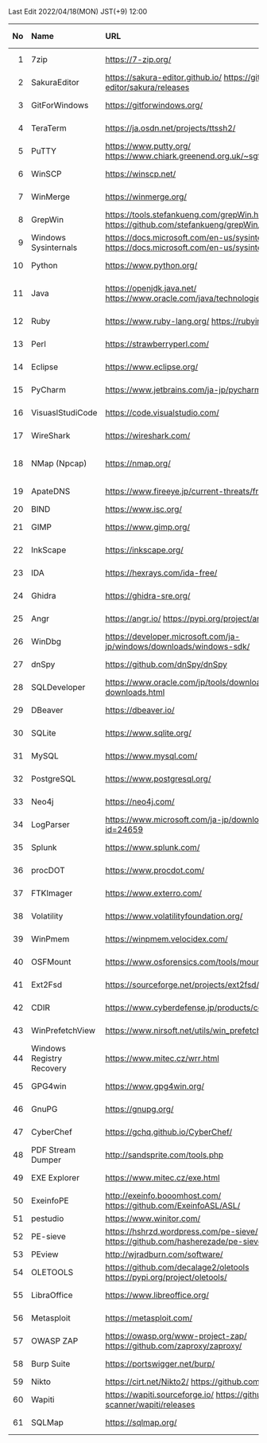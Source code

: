 Last Edit 2022/04/18(MON) JST(+9) 12:00

|No|Name|URL|Latest Version|Release Date|
|--:|:--|:--|:--|:--|
|  1|7zip| https://7-zip.org/ | 21.07 | 2021-12-26 |
|  2|SakuraEditor| https://sakura-editor.github.io/ https://github.com/sakura-editor/sakura/releases | 2.4.1 | 2020-05-30 |
|  3|GitForWindows| https://gitforwindows.org/ | 2.35.3 | 2022-04-15 |
|  4|TeraTerm| https://ja.osdn.net/projects/ttssh2/ | 4.106 | 2021-06-05 |
|  5|PuTTY| https://www.putty.org/  https://www.chiark.greenend.org.uk/~sgtatham/putty/latest.html | 0.76 | 2021-07-17 |
|  6|WinSCP| https://winscp.net/ | 5.19.6 | 2022-02-22 |
|  7|WinMerge| https://winmerge.org/ | 2.16.18 | 2022-01-27 |
|  8|GrepWin| https://tools.stefankueng.com/grepWin.html  https://github.com/stefankueng/grepWin/releases | 2.0.10 | 2022-02-19 |
|  9|Windows Sysinternals| https://docs.microsoft.com/en-us/sysinternals/  https://docs.microsoft.com/en-us/sysinternals/downloads/ | - | 2022-02-16 |
| 10|Python| https://www.python.org/ | 3.9.12 3.10.4 | 2022-03-24 |
| 11|Java| https://openjdk.java.net/  https://www.oracle.com/java/technologies/downloads/ | 17.0.2 18 | 2022-01-18 2022-03-22 |
| 12|Ruby| https://www.ruby-lang.org/  https://rubyinstaller.org/ |3.1.1 | 2022-02-18 |
| 13|Perl| https://strawberryperl.com/ | 5.32.1.1 | 2021-01-24|
| 14|Eclipse| https://www.eclipse.org/ | 2022-03 | 2022-03-16 |
| 15|PyCharm| https://www.jetbrains.com/ja-jp/pycharm/ | 2022.1 | 2022-04-13 |
| 16|VisuaslStudiCode| https://code.visualstudio.com/ | 1.66 | 2022-03-31 |
| 17|WireShark| https://wireshark.com/ | 3.6.3 | 2022-03-23 |
| 18|NMap (Npcap)| https://nmap.org/ | 7.92 1.60 | 2021-08-07 2021-12-06 |
| 19|ApateDNS| https://www.fireeye.jp/current-threats/freeware/apatedns.html | 1.0 | 2011-09-29 |
| 20|BIND| https://www.isc.org/ | 9.16.27 | 2022-03 |
| 21|GIMP| https://www.gimp.org/ | 2.10.30 | 2021-12-21 |
| 22|InkScape| https://inkscape.org/ | 1.1.2 | 2022-02-05 |
| 23|IDA| https://hexrays.com/ida-free/ | 7.7 | 2021-12-24 |
| 24|Ghidra| https://ghidra-sre.org/ | 10.1.2 | 2022-01-25 |
| 25|Angr| https://angr.io/ https://pypi.org/project/angr/ | 9.1.12332 | 2022-03-16 |
| 26|WinDbg| https://developer.microsoft.com/ja-jp/windows/downloads/windows-sdk/ | Windows11SDK(10.0.22000) | 2021-10-04 |
| 27|dnSpy| https://github.com/dnSpy/dnSpy | 6.1.8 | 2020-12-08 |
| 28|SQLDeveloper| https://www.oracle.com/jp/tools/downloads/sqldev-downloads.html | 21.2.1.204.1703 | 2021-08-11 |
| 29|DBeaver| https://dbeaver.io/ | 22.0.2 | 2022-04-04 |
| 30|SQLite| https://www.sqlite.org/ | 3.38.2 | 2022-03-26 |
| 31|MySQL| https://www.mysql.com/ | 8.0.28 | 2022-01-18 |
| 32|PostgreSQL| https://www.postgresql.org/ | 14.2 | 2022-02-10 |
| 33|Neo4j| https://neo4j.com/ | 1.4.13 | 2022-03-24 |
| 34|LogParser| https://www.microsoft.com/ja-jp/download/details.aspx?id=24659 | 2.2 | 2021-02-03 |
| 35|Splunk| https://www.splunk.com/ | 8.2.5 | 2022-02-16 |
| 36|procDOT| https://www.procdot.com/ | 1.22 | 2018-08-28 |
| 37|FTKImager| https://www.exterro.com/ | 4.7.1| 2022-01-21 |
| 38|Volatility| https://www.volatilityfoundation.org/ | 2.6 3v1.0.0| 2016-12- 2020-02- |
| 39|WinPmem| https://winpmem.velocidex.com/ | 4.0 RC2 | 2020-10-12 |
| 40|OSFMount| https://www.osforensics.com/tools/mount-disk-images.html | 3.1.1000 | 2021-03-05 |
| 41|Ext2Fsd| https://sourceforge.net/projects/ext2fsd/files/ | 0.69 | 2016-07-15 |
| 42|CDIR| https://www.cyberdefense.jp/products/cdir.html | 1.3.5 | 2020-10-05 |
| 43|WinPrefetchView| https://www.nirsoft.net/utils/win_prefetch_view.html | 1.37 | 2021-10-27 |
| 44|Windows Registry Recovery| https://www.mitec.cz/wrr.html | 3.1.0 | 2021-02-16 |
| 45|GPG4win| https://www.gpg4win.org/ | 4.0.0 | 2021-12-21 |
| 46|GnuPG| https://gnupg.org/ | 2.3.4 | 2021-12-20 |
| 47|CyberChef| https://gchq.github.io/CyberChef/ | 9.37.0 | 2022-03-29 |
| 48|PDF Stream Dumper| http://sandsprite.com/tools.php | 0.9.624 | 2010-07-21 |
| 49|EXE Explorer| https://www.mitec.cz/exe.html | 3.5.1 | 2022-01-17 |
| 50|ExeinfoPE| http://exeinfo.booomhost.com/ https://github.com/ExeinfoASL/ASL/ | 0.0.6.7 | 2021-10-12 |
| 51|pestudio| https://www.winitor.com/ | 9.32 | 2022/04/09 |
| 52|PE-sieve| https://hshrzd.wordpress.com/pe-sieve/ https://github.com/hasherezade/pe-sieve/releases | 0.3.4 | 2022-02-11 |
| 53|PEview| http://wjradburn.com/software/ | 0.9.9 | 2011/05/09 |
| 54|OLETOOLS| https://github.com/decalage2/oletools https://pypi.org/project/oletools/ | 0.60 | 2021-06-02 |
| 55|LibraOffice| https://www.libreoffice.org/ | 7.3.2 | 2022-03-31 |
| 56|Metasploit| https://metasploit.com/ | 6.1.38+20220413153151 | 2022-04-13 |
| 57|OWASP ZAP| https://owasp.org/www-project-zap/ https://github.com/zaproxy/zaproxy/ | 2.11.1 | 2021-12-11 |
| 58|Burp Suite| https://portswigger.net/burp/ | 2022.2.4 | 2022-03-17 |
| 59|Nikto| https://cirt.net/Nikto2/ https://github.com/sullo/nikto/ | - | - |
| 60|Wapiti| https://wapiti.sourceforge.io/ https://github.com/wapiti-scanner/wapiti/releases | 3.1.1 | 2022-02-23 |
| 61|SQLMap| https://sqlmap.org/ | 1.6.4 | 2022-04-05 |
